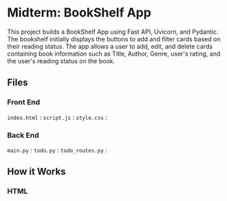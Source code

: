 # Midterm: BookShelf App
This project builds a BookShelf App using Fast API, Uvicorn, and Pydantic. The bookshelf initially displays the buttons to add and filter cards based on their reading status. The app allows a user to add, edit, and delete cards containing book information such as Title, Author, Genre, user's rating, and the user's reading status on the book. 

## Files
### Front End
```index.html```  :
```script.js``` :
```style.css``` :
### Back End
```main.py``` :
```todo.py``` :
```todo_routes.py``` : 

## How it Works
### HTML



